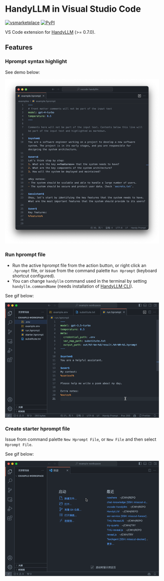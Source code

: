 # HandyLLM in Visual Studio Code

[![vsmarketplace](https://vsmarketplacebadges.dev/version-short/atomiechen.handyllm.svg)](https://marketplace.visualstudio.com/items?itemName=atomiechen.handyllm) [![PyPI](https://img.shields.io/pypi/v/HandyLLM?logo=pypi&logoColor=white)](https://pypi.org/project/HandyLLM/)

VS Code extension for [HandyLLM](https://github.com/atomiechen/HandyLLM) (>= 0.7.0).

## Features

### Hprompt syntax highlight

See demo below:

![example screenshot](https://raw.githubusercontent.com/atomiechen/vscode-handyllm/main/assets/demo/example.jpg)

### Run hprompt file

- Run the active hprompt file from the action button, or right click an `.hprompt` file, or issue from the command palette `Run Hprompt` (keyboard shortcut configured).
- You can change `handyllm` command used in the terminal by setting `handyllm.commandName` (needs installation of [HandyLLM CLI](https://github.com/atomiechen/HandyLLM)). 

See gif below:

![run hprompt](https://raw.githubusercontent.com/atomiechen/vscode-handyllm/main/assets/demo/run.gif)

### Create starter hprompt file

Issue from command palette `New Hprompt File`, or `New File` and then select `Hprompt File`.

See gif below:

![create hprompt](https://raw.githubusercontent.com/atomiechen/vscode-handyllm/main/assets/demo/create.gif)

